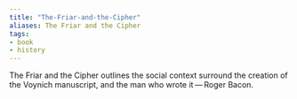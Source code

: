```yaml
---
title: "The-Friar-and-the-Cipher"
aliases: The Friar and the Cipher
tags: 
- book
- history
---
```


The Friar and the Cipher outlines the social context surround the creation of the Voynich manuscript, and the man who wrote it — Roger Bacon. 


